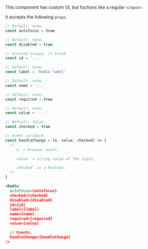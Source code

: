 This component has custom UI, but fuctions like a regular `<input>`.

It accepts the following `props`.

```js
// Default: none.
const autofocus = true

// Default: none.
const disabled = true

// Ensured unique, if blank.
const id = '...'

// Default: none.
const label = 'Radio label'

// Default: none.
const name = '...'

// Default: none.
const required = true

// Default: none.
const value = '...'

// Default: false.
const checked = true

// Event callback.
const handleChange = (e, value, checked) => {
  /*
    `e` = browser event.

    `value` = string value of the input.

    `checked` is a boolean.
  */
}
```

```xml
<Radio
  autofocus={autofocus}
  checked={checked}
  disabled={disabled}
  id={id}
  label={label}
  name={name}
  required={required}
  value={value}

  // Events.
  handleChange={handleChange}
/>
```